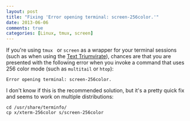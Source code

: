 ```yaml
---
layout: post
title: "Fixing 'Error opening terminal: screen-256color.'"
date: 2013-06-06
comments: true
categories: [Linux, tmux, screen]
---
```


If you're using `tmux ` or `screen` as a wrapper for your terminal sessions (such as when using the [Text Triumvirate][1]), chances are that you are presented with the following error when you invoke a command that uses 256 color mode (such as `multitail` or `htop`):

	Error opening terminal: screen-256color.
	
I don't know if this is the recommended solution, but it's a pretty quick fix and seems to work on multiple distributions:

```
cd /usr/share/terminfo/
cp x/xterm-256color s/screen-256color
```

[1]:http://www.drbunsen.org/the-text-triumvirate/